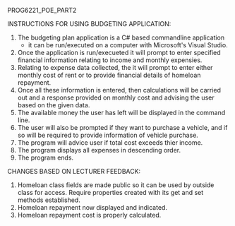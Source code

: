 PROG6221_POE_PART2

INSTRUCTIONS FOR USING BUDGETING APPLICATION:
1. The budgeting plan application is a C# based commandline application
   - it can be run/executed on a computer with Microsoft's Visual Studio.
2. Once the application is run/execueted it will prompt to enter specified 
   financial information relating to income and monthly expensies.
3. Relating to expense data collected, the it will prompt to enter either
   monthly  cost of rent or to provide financial details of homeloan repayment.
4. Once all these information is entered, then calculations will be carried out 
   and a response provided on monthly cost and advising the user based on the given data.
5. The available money the user has left will be displayed in the command line.
6. The user will also be prompted if they want to purchase a vehicle, and if so
   will be required to provide information of vehicle purchase.
7. The program will advice user if total cost exceeds thier income.
8. The program displays all expenses in descending order.
9. The program ends.


CHANGES BASED ON LECTURER FEEDBACK:
1. Homeloan class fields are made public so it can be used by outside class for access.
   Require properties created with its get and set methods established.
2. Homeloan repayment now displayed and indicated.
2. Homeloan repayment cost is properly calculated.